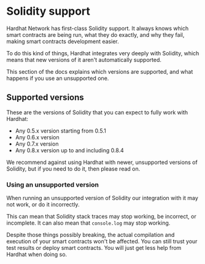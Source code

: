# Solidity support

Hardhat Network has first-class Solidity support. It always knows which smart contracts are
being run, what they do exactly, and why they fail, making smart contracts development easier.

To do this kind of things, Hardhat integrates very deeply with Solidity, which means that new
versions of it aren't automatically supported.

This section of the docs explains which versions are supported, and what happens if you use
an unsupported one.

## Supported versions

These are the versions of Solidity that you can expect to fully work with Hardhat:

- Any 0.5.x version starting from 0.5.1
- Any 0.6.x version
- Any 0.7.x version
- Any 0.8.x version up to and including 0.8.4

We recommend against using Hardhat with newer, unsupported versions of Solidity, but if
you need to do it, then please read on.

### Using an unsupported version

When running an unsupported version of Solidity our integration with it may not work, or
do it incorrectly.

This can mean that Solidity stack traces may stop working, be incorrect, or incomplete. It
can also mean that `console.log` may stop working.

Despite those things possibly breaking, the actual compilation and execution of your smart
contracts won't be affected. You can still trust your test results or deploy smart contracts.
You will just get less help from Hardhat when doing so.
